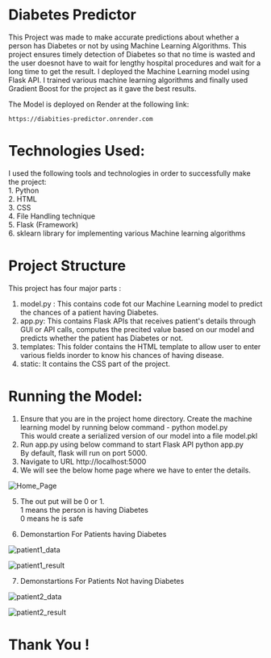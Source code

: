 
# Diabetes Predictor

  This Project was made to make accurate predictions about whether a person has Diabetes or not by using Machine Learning Algorithms.
  This project ensures timely detection of Diabetes so that no time is wasted and the user doesnot have to wait for lengthy hospital 
  procedures and wait for a long time to get the result.
  I deployed the Machine Learning model using Flask API. I trained various machine learning algorithms and finally used Gradient Boost
  for the project as it gave the best results.
  
  
  The Model is deployed on Render at the following link:
  
    https://diabities-predictor.onrender.com  
 
# Technologies Used: #
  I used the following tools and technologies in order to successfully make the project: <br />
    1. Python <br />
    2. HTML <br />
    3. CSS <br />
    4. File Handling technique <br />
    5. Flask (Framework) <br />
    6. sklearn library for implementing various Machine learning algorithms <br />
    
   
  # Project Structure #
   This project has four major parts : <br />
   1. model.py : This contains code fot our Machine Learning model to predict the chances of a patient having Diabetes. <br />
   2. app.py: This contains Flask APIs that receives patient's details through GUI or API calls, computes the precited value based on our model and predicts whether the  patient has Diabetes or not. <br />
   3. templates: This folder contains the HTML template to allow user to enter various fields inorder to know his chances of having        disease.  <br />
   4. static: It contains the CSS part of the project.  <br />
   
    
  # Running the Model: #
   1. Ensure that you are in the project home directory. Create the machine learning model by running below command -   python model.py  <br />
   This would create a serialized version of our model into a file model.pkl  <br />   
   2. Run app.py using below command to start Flask API python app.py <br />
   By default, flask will run on port 5000.  <br />   
   3. Navigate to URL http://localhost:5000   <br />   
   4. We will see the below home page where we have to enter the details.  <br />   
   
   
   ![Home_Page](https://user-images.githubusercontent.com/51885421/89995555-3ed4bd00-dca7-11ea-9e69-142ec9502327.png)
   
   
   5. The out put will be 0 or 1. <br />
      1 means the person is having Diabetes <br />
      0 means he is safe  <br />
   
   
   6. Demonstartion For Patients having Diabetes 
   
   ![patient1_data](https://user-images.githubusercontent.com/51885421/89995572-44ca9e00-dca7-11ea-85c3-34db6481f355.png)
   
   
   ![patient1_result](https://user-images.githubusercontent.com/51885421/89997140-5dd44e80-dca9-11ea-92bd-4f107d6a0d6d.png)
   
   
   
   7. Demonstartions For Patients Not having Diabetes
   
   ![patient2_data](https://user-images.githubusercontent.com/51885421/89995602-4f853300-dca7-11ea-9faa-f22a8483520f.png)
   
   
   ![patient2_result](https://user-images.githubusercontent.com/51885421/89997156-63ca2f80-dca9-11ea-9620-16b91f4fc1d0.png)
   
   
   
   # Thank You ! #
 
